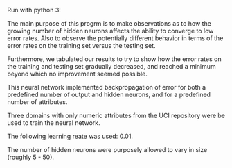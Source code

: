 Run with python 3!

The main purpose of this progrm is to make observations as
to how the growing number of hidden neurons affects the ability
to converge to low error rates. Also to observe the potentially
different behavior in terms of the error rates on the training
set versus the testing set.

Furthermore, we tabulated our results to try to show how the 
error rates on the training and testing set gradually decreased,
and reached a minimum beyond which no improvement seemed
possible.

This neural network implemented backpropagation of error
for both a predefined number of output and hidden neurons, 
and for a predefined number of attributes. 

Three domains with only numeric attributes from the UCI
repository were be used to train the neural network.

The following learning reate was used: 0.01.

The number of hidden neurons were purposely allowed to vary
in size (roughly 5 - 50).

